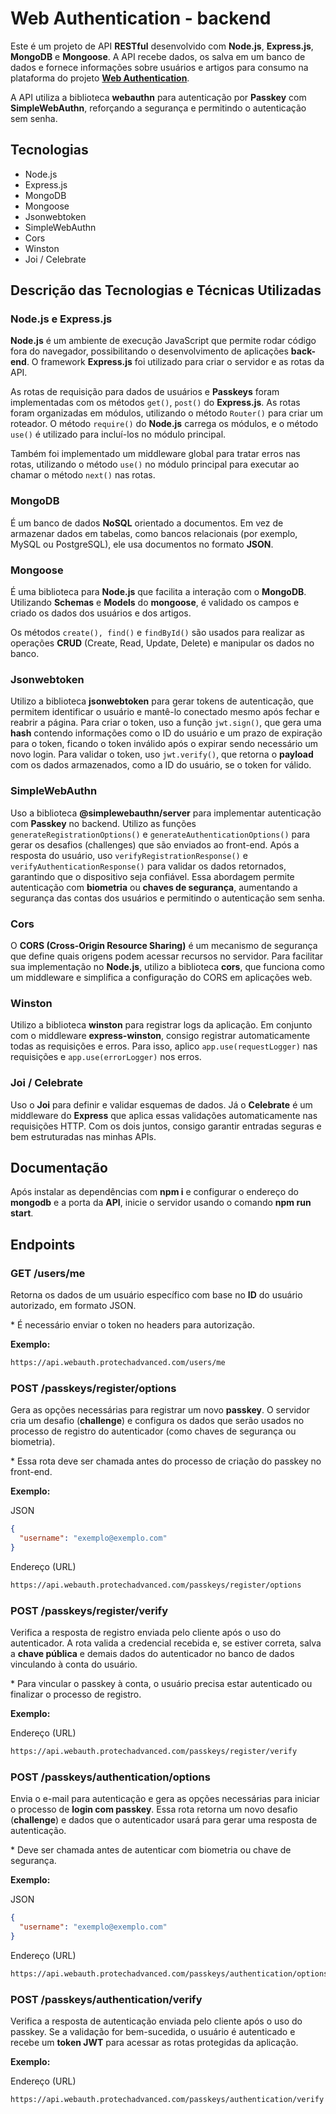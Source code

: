 # Web Authentication - backend

Este é um projeto de API **RESTful** desenvolvido com **Node.js**, **Express.js**, **MongoDB** e **Mongoose**. A API recebe dados, os salva em um banco de dados e fornece informações sobre usuários e artigos para consumo na plataforma do projeto **[Web Authentication](https://github.com/Vinimello90/web_authn#readme)**.

A API utiliza a biblioteca **webauthn** para autenticação por **Passkey** com **SimpleWebAuthn**, reforçando a segurança e permitindo o autenticação sem senha.

## Tecnologias

- Node.js
- Express.js
- MongoDB
- Mongoose
- Jsonwebtoken
- SimpleWebAuthn
- Cors
- Winston
- Joi / Celebrate

## Descrição das Tecnologias e Técnicas Utilizadas

### Node.js e Express.js

**Node.js** é um ambiente de execução JavaScript que permite rodar código fora do navegador, possibilitando o desenvolvimento de aplicações **back-end**. O framework **Express.js** foi utilizado para criar o servidor e as rotas da API.

As rotas de requisição para dados de usuários e **Passkeys** foram implementadas com os métodos `get()`, `post()` do **Express.js**. As rotas foram organizadas em módulos, utilizando o método `Router()` para criar um roteador. O método `require()` do **Node.js** carrega os módulos, e o método `use()` é utilizado para incluí-los no módulo principal.

Também foi implementado um middleware global para tratar erros nas rotas, utilizando o método `use()` no módulo principal para executar ao chamar o método `next()` nas rotas.

### MongoDB

É um banco de dados **NoSQL** orientado a documentos. Em vez de armazenar dados em tabelas, como bancos relacionais (por exemplo, MySQL ou PostgreSQL), ele usa documentos no formato **JSON**.

### Mongoose

É uma biblioteca para **Node.js** que facilita a interação com o **MongoDB**. Utilizando **Schemas** e **Models** do **mongoose**, é validado os campos e criado os dados dos usuários e dos artigos.

Os métodos `create(), find()` e `findById()` são usados para realizar as operações **CRUD** (Create, Read, Update, Delete) e manipular os dados no banco.

### Jsonwebtoken

Utilizo a biblioteca **jsonwebtoken** para gerar tokens de autenticação, que permitem identificar o usuário e mantê-lo conectado mesmo após fechar e reabrir a página. Para criar o token, uso a função `jwt.sign()`, que gera uma **hash** contendo informações como o ID do usuário e um prazo de expiração para o token, ficando o token inválido após o expirar sendo necessário um novo login. Para validar o token, uso `jwt.verify()`, que retorna o **payload** com os dados armazenados, como a ID do usuário, se o token for válido.

### SimpleWebAuthn

Uso a biblioteca **@simplewebauthn/server** para implementar autenticação com **Passkey** no backend. Utilizo as funções `generateRegistrationOptions()` e `generateAuthenticationOptions()` para gerar os desafios (challenges) que são enviados ao front-end. Após a resposta do usuário, uso `verifyRegistrationResponse()` e `verifyAuthenticationResponse()` para validar os dados retornados, garantindo que o dispositivo seja confiável. Essa abordagem permite autenticação com **biometria** ou **chaves de segurança**, aumentando a segurança das contas dos usuários e permitindo o autenticação sem senha.

### Cors

O **CORS (Cross-Origin Resource Sharing)** é um mecanismo de segurança que define quais origens podem acessar recursos no servidor. Para facilitar sua implementação no **Node.js**, utilizo a biblioteca **cors**, que funciona como um middleware e simplifica a configuração do CORS em aplicações web.

### Winston

Utilizo a biblioteca **winston** para registrar logs da aplicação. Em conjunto com o middleware **express-winston**, consigo registrar automaticamente todas as requisições e erros. Para isso, aplico `app.use(requestLogger)` nas requisições e `app.use(errorLogger)` nos erros.

### Joi / Celebrate

Uso o **Joi** para definir e validar esquemas de dados. Já o **Celebrate** é um middleware do **Express** que aplica essas validações automaticamente nas requisições HTTP. Com os dois juntos, consigo garantir entradas seguras e bem estruturadas nas minhas APIs.

## Documentação

Após instalar as dependências com **npm i** e configurar o endereço do **mongodb** e a porta da **API**, inicie o servidor usando o comando **npm run start**.

## Endpoints

### GET /users/me

Retorna os dados de um usuário específico com base no **ID** do usuário autorizado, em formato JSON.

\* É necessário enviar o token no headers para autorização.

**Exemplo:**

```bash
https://api.webauth.protechadvanced.com/users/me
```

### POST /passkeys/register/options

Gera as opções necessárias para registrar um novo **passkey**. O servidor cria um desafio (**challenge**) e configura os dados que serão usados no processo de registro do autenticador (como chaves de segurança ou biometria).

\* Essa rota deve ser chamada antes do processo de criação do passkey no front-end.

**Exemplo:**

JSON

```json
{
  "username": "exemplo@exemplo.com"
}
```

Endereço (URL)

```bash
https://api.webauth.protechadvanced.com/passkeys/register/options
```

### POST /passkeys/register/verify

Verifica a resposta de registro enviada pelo cliente após o uso do autenticador. A rota valida a credencial recebida e, se estiver correta, salva a **chave pública** e demais dados do autenticador no banco de dados vinculando à conta do usuário.

\* Para vincular o passkey à conta, o usuário precisa estar autenticado ou finalizar o processo de registro.

**Exemplo:**

Endereço (URL)

```bash
https://api.webauth.protechadvanced.com/passkeys/register/verify
```

### POST /passkeys/authentication/options

Envia o e-mail para autenticação e gera as opções necessárias para iniciar o processo de **login com passkey**. Essa rota retorna um novo desafio (**challenge**) e dados que o autenticador usará para gerar uma resposta de autenticação.

\* Deve ser chamada antes de autenticar com biometria ou chave de segurança.

**Exemplo:**

JSON

```json
{
  "username": "exemplo@exemplo.com"
}
```

Endereço (URL)

```bash
https://api.webauth.protechadvanced.com/passkeys/authentication/options
```

### POST /passkeys/authentication/verify

Verifica a resposta de autenticação enviada pelo cliente após o uso do passkey. Se a validação for bem-sucedida, o usuário é autenticado e recebe um **token JWT** para acessar as rotas protegidas da aplicação.

**Exemplo:**

Endereço (URL)

```bash
https://api.webauth.protechadvanced.com/passkeys/authentication/verify
```
